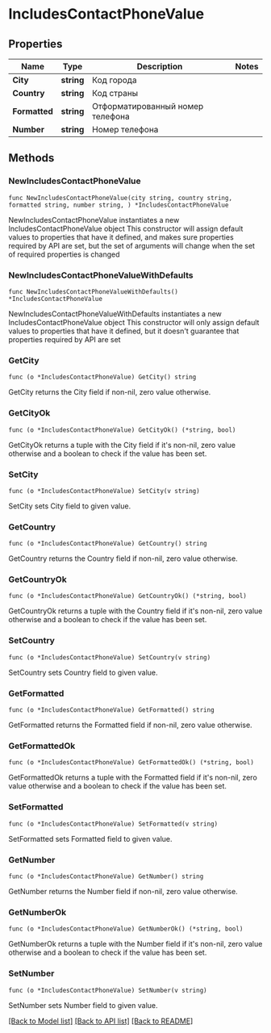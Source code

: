 # IncludesContactPhoneValue

## Properties

Name | Type | Description | Notes
------------ | ------------- | ------------- | -------------
**City** | **string** | Код города | 
**Country** | **string** | Код страны | 
**Formatted** | **string** | Отформатированный номер телефона | 
**Number** | **string** | Номер телефона | 

## Methods

### NewIncludesContactPhoneValue

`func NewIncludesContactPhoneValue(city string, country string, formatted string, number string, ) *IncludesContactPhoneValue`

NewIncludesContactPhoneValue instantiates a new IncludesContactPhoneValue object
This constructor will assign default values to properties that have it defined,
and makes sure properties required by API are set, but the set of arguments
will change when the set of required properties is changed

### NewIncludesContactPhoneValueWithDefaults

`func NewIncludesContactPhoneValueWithDefaults() *IncludesContactPhoneValue`

NewIncludesContactPhoneValueWithDefaults instantiates a new IncludesContactPhoneValue object
This constructor will only assign default values to properties that have it defined,
but it doesn't guarantee that properties required by API are set

### GetCity

`func (o *IncludesContactPhoneValue) GetCity() string`

GetCity returns the City field if non-nil, zero value otherwise.

### GetCityOk

`func (o *IncludesContactPhoneValue) GetCityOk() (*string, bool)`

GetCityOk returns a tuple with the City field if it's non-nil, zero value otherwise
and a boolean to check if the value has been set.

### SetCity

`func (o *IncludesContactPhoneValue) SetCity(v string)`

SetCity sets City field to given value.


### GetCountry

`func (o *IncludesContactPhoneValue) GetCountry() string`

GetCountry returns the Country field if non-nil, zero value otherwise.

### GetCountryOk

`func (o *IncludesContactPhoneValue) GetCountryOk() (*string, bool)`

GetCountryOk returns a tuple with the Country field if it's non-nil, zero value otherwise
and a boolean to check if the value has been set.

### SetCountry

`func (o *IncludesContactPhoneValue) SetCountry(v string)`

SetCountry sets Country field to given value.


### GetFormatted

`func (o *IncludesContactPhoneValue) GetFormatted() string`

GetFormatted returns the Formatted field if non-nil, zero value otherwise.

### GetFormattedOk

`func (o *IncludesContactPhoneValue) GetFormattedOk() (*string, bool)`

GetFormattedOk returns a tuple with the Formatted field if it's non-nil, zero value otherwise
and a boolean to check if the value has been set.

### SetFormatted

`func (o *IncludesContactPhoneValue) SetFormatted(v string)`

SetFormatted sets Formatted field to given value.


### GetNumber

`func (o *IncludesContactPhoneValue) GetNumber() string`

GetNumber returns the Number field if non-nil, zero value otherwise.

### GetNumberOk

`func (o *IncludesContactPhoneValue) GetNumberOk() (*string, bool)`

GetNumberOk returns a tuple with the Number field if it's non-nil, zero value otherwise
and a boolean to check if the value has been set.

### SetNumber

`func (o *IncludesContactPhoneValue) SetNumber(v string)`

SetNumber sets Number field to given value.



[[Back to Model list]](../README.md#documentation-for-models) [[Back to API list]](../README.md#documentation-for-api-endpoints) [[Back to README]](../README.md)


